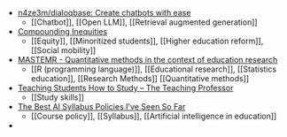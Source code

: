 - [n4ze3m/dialoqbase: Create chatbots with ease](https://github.com/n4ze3m/dialoqbase)
	- [[Chatbot]], [[Open LLM]], [[Retrieval augmented generation]]
- [Compounding Inequities](https://www.higheredequitynetwork.org/storage/post/2024/01/ca21673e8f67af1cdd6e3b3bd1e68548.pdf)
	- [[Equity]], [[Minoritized students]], [[Higher education reform]], [[Social mobility]]
- [MASTEMR - Quantitative methods in the context of education research](https://peterejkemp.github.io/v3/)
	- [[R (programming language)]], [[Educational research]], [[Statistics education]], [[Research Methods]] [[Quantitative methods]]
- [Teaching Students How to Study – The Teaching Professor](https://www.teachingprofessor.com/topics/student-learning/study-strategies/teaching-students-how-to-study/)
	- [[Study skills]]
- [The Best AI Syllabus Policies I've Seen So Far](https://danielstanford.substack.com/p/the-best-ai-syllabus-policies-ive)
	- [[Course policy]], [[Syllabus]], [[Artificial intelligence in education]]
-